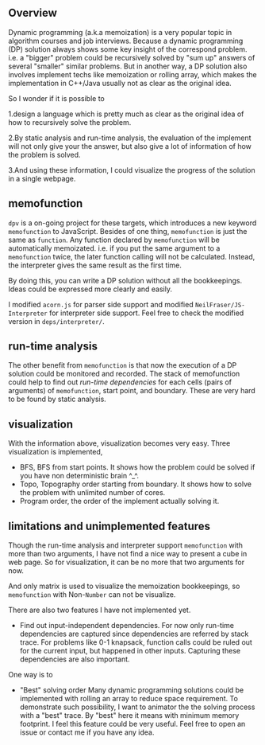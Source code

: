 Overview
----------
Dynamic programming (a.k.a memoization) is a very popular topic in
algorithm courses and job interviews. Because a dynamic programming (DP) solution
always shows some key insight of the correspond problem. i.e. a "bigger" problem
could be recursively solved by "sum up" answers of several "smaller" similar
problems. But in another way, a DP solution also involves implement techs like
memoization or rolling array, which makes the implementation in C++/Java usually
not as clear as the original idea.

So I wonder if it is possible to 

1.design a language which is pretty much as clear
as the original idea of how to recursively solve the problem. 

2.By static analysis and run-time analysis, the evaluation of the implement
will not only give your the answer, but also give a lot of information of how
the problem is solved.

3.And using these information, I could visualize the progress of the
solution in a single webpage.

memofunction
------
`dpv` is a on-going project for these targets, which introduces a new keyword
`memofunction` to JavaScript. Besides of one thing,
`memofunction` is just the same as `function`. Any function declared by `memofunction`
will be automatically memoizated.  i.e. if you put the same argument to a
`memofunction` twice, the later function calling will not be calculated. Instead, the
interpreter gives the same result as the first time.

By doing this, you can write a DP solution without all the bookkeepings.
Ideas could be expressed more clearly and easily.

I modified `acorn.js` for parser side support and modified `NeilFraser/JS-Interpreter` 
for interpreter side support. Feel free to check the modified version in `deps/interpreter/`.


run-time analysis
-------
The other benefit from `memofunction` is that now the execution of a DP solution could be
monitored and recorded. The stack of memofunction could help to find out *run-time dependencies*
for each cells (pairs of arguments) of `memofunction`, start point, and boundary. These
are very hard to be found by static analysis.

visualization
--------
With the information above, visualization becomes very easy. Three visualization is implemented,

* BFS, BFS from start points. It shows how the problem could be solved if you have non deterministic brain ^_^.
* Topo, Topography order starting from boundary. It shows how to solve the problem with unlimited number of cores.
* Program order, the order of the implement actually solving it.



limitations and unimplemented features
------
Though the run-time analysis and interpreter support `memofunction` with more than two arguments,
I have not find a nice way to present a cube in web page. So for visualization, it can be no more
that two arguments for now.

And only matrix is used to visualize the memoization bookkeepings, so `memofunction` with Non-`Number`
can not be visualize.

There are also two features I have not implemented yet.

* Find out input-independent dependencies.
For now only run-time dependencies are captured since dependencies are referred by stack trace. For
problems like 0-1 knapsack, function calls could be ruled out for the current input, but happened
in other inputs. Capturing these dependencies are also important.

One way is to 

* "Best" solving order
Many dynamic programming solutions could be implemented with rolling an array to reduce space
requirement. To demonstrate such possibility, I want to animator the the solving process with
a "best" trace. By "best" here it means with minimum memory footprint. I feel this feature
could be very useful. Feel free to open an issue or contact me if you have any idea.
